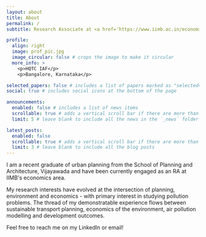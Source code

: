 ```yaml
---
layout: about
title: About
permalink: /
subtitle: Research Associate at <a href='https://www.iimb.ac.in/economics-area'>Indian Institute of Management Bangalore</a>.

profile:
  align: right
  image: prof_pic.jpg
  image_circular: false # crops the image to make it circular
  more_info: >
    <p>HQTC IAF</p>
    <p>Bangalore, Karnataka</p>

selected_papers: false # includes a list of papers marked as "selected={true}"
social: true # includes social icons at the bottom of the page

announcements:
  enabled: false # includes a list of news items
  scrollable: true # adds a vertical scroll bar if there are more than 3 news items
  limit: 5 # leave blank to include all the news in the `_news` folder

latest_posts:
  enabled: false
  scrollable: true # adds a vertical scroll bar if there are more than 3 new posts items
  limit: 3 # leave blank to include all the blog posts
---
```


I am a recent graduate of urban planning from the School of Planning and Architecture, Vijayawada and have been currently engaged as an RA at IIMB's economics area.

My research interests have evolved at the intersection of planning, environment and economics - with primary interest in studying pollution problems. The thread of my demonstratable experience flows between sustainable transport planning, economics of the environment, air pollution modelling and development outcomes.

Feel free to reach me on my LinkedIn or email!
